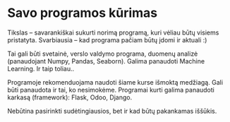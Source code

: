 # Savo programos kūrimas

Tikslas – savarankiškai sukurti norimą programą, kuri vėliau būtų visiems pristatyta. Svarbiausia – kad programa pačiam būtų įdomi ir aktuali :)

Tai gali būti svetainė, verslo valdymo programa, duomenų analizė (panaudojant Numpy, Pandas, Seaborn). Galima panaudoti Machine Learning. Ir taip toliau..

Programoje rekomenduojama naudoti šiame kurse išmoktą medžiagą. Gali būti panaudota ir tai, ko nesimokėme. Programai kurti galima panaudoti karkasą (framework): Flask, Odoo, Django.

Nebūtina pasirinkti sudėtingiausios, bet ir kad būtų pakankamas iššūkis.

